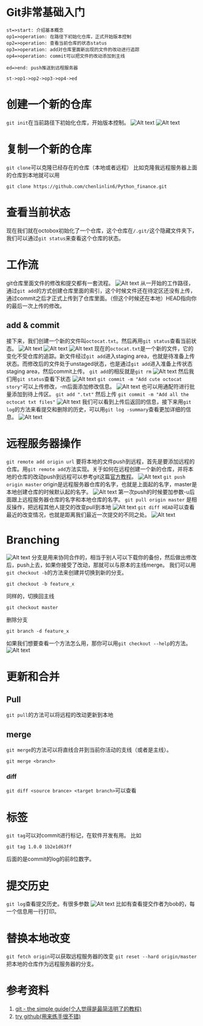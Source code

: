 # Git非常基础入门
```flow
st=>start: 介绍基本概念
op1=>operation: 在路径下初始化仓库，正式开始版本控制
op2=>operation: 查看当前仓库的状态status
op3=>operation: add对仓库里面新出现的文件的改动进行追踪
op4=>operation: commit可以把文件的改动添加到主线

ed=>end: push推送到远程服务器

st->op1->op2->op3->op4->ed
```

# 创建一个新的仓库
`git init`在当前路径下初始化仓库，开始版本控制。
![Alt text](./image/1524832572375.png)
![Alt text](./image/1524832639863.png)
# 复制一个新的仓库
`git clone`可以克隆已经存在的仓库（本地或者远程）
比如克隆我远程服务器上面的仓库到本地就可以用
```
git clone https://github.com/chenlinlin6/Python_finance.git
```
# 查看当前状态
现在我们就在octobox初始化了一个仓库，这个仓库在`/.git/`这个隐藏文件夹下，我们可以通过`git status`来查看这个仓库的状态。
# 工作流
git仓库里面文件的修改和提交都有一套流程。
![Alt text](./image/1525067856161.png)
从一开始的工作路径，通过`git add`的方式创建仓库里面的索引，这个时候文件还在待定区还没有上传，通过commit之后才正式上传到了仓库里面。（但这个时候还在本地）HEAD指向你的最后一次上传的修改。
## add & commit
接下来，我们创建一个新的文件叫`octocat.txt`。然后再用`git status`查看当前状态。
![Alt text](./image/1524832841929.png)
![Alt text](./image/1524832865792.png)
![Alt text](./image/1524833101856.png)
现在的`octocat.txt`是一个新的文件，它的变化不受仓库的追踪。新文件经过`git add`进入staging area，也就是待准备上传状态。而修改后的文件处于unstaged状态，也是通过`git add`进入准备上传状态staging area，然后commit上传。
`git add`的相反就是`git rm`
![Alt text](./image/1524833385323.png)
然后我们用`git status`查看下状态
![Alt text](./image/1524833403323.png)
`git commit -m "Add cute octocat story"`可以上传修改，-m后面添加修改信息。
![Alt text](./image/1524833659017.png)
也可以用通配符进行批量添加到待上传区。
`git add ".txt"`
然后上传
`git commit -m "Add all the octocat txt files"`
![Alt text](./image/1524835437807.png)
我们可以看到上传后返回的信息，接下来用`git log`的方法来看提交和删除的历史，可以用`git log -summary`查看更加详细的信息。
![Alt text](./image/1524835621853.png)
# 远程服务器操作
`git remote add origin url`
要将本地的文件push到远程，首先是要添加远程的仓库。用`git remote add`方法实现。关于如何在远程创建一个新的仓库，并将本地的仓库的改动push到远程可以参考git这篇[官方教程](https://help.github.com/articles/adding-an-existing-project-to-github-using-the-command-line/)。
![Alt text](./image/1524837206017.png)
`git push origin master`
origin是远程服务器仓库的名字，也就是上面起的名字，master是本地创建仓库的时候默认起的名字。
![Alt text](./image/1524837325802.png)
第一次push的时候要加参数-u后面跟上远程服务器仓库的名字和本地仓库的名字。
`git pull origin master`
是相反操作，把远程其他人提交的改变pull到本地
![Alt text](./image/1524837509326.png)
 `git diff HEAD`可以查看最近的改变情况，也就是距离我们最近一次提交的不同之处。
 ![Alt text](./image/1524837577846.png)
#  Branching
![Alt text](./image/1525069792989.png)
分支是用来协同合作的，相当于别人可以下载你的备份，然后做出修改后，push上去，如果你接受了改动，那就可以与原本的主线merge。
我们可以用`git checkout -b`的方法来创建并切换到新的分支。
```
git checkout -b feature_x
```
同样的，切换回主线
```
git checkout master
```
删除分支
```
git branch -d feature_x
```
如果我们想要查看一个方法怎么用，那你可以用`git checkout --help`的方法。
![Alt text](./image/1525072105972.png)
# 更新和合并
## Pull
`git pull`的方法可以将远程的改动更新到本地
## merge
`git merge`的方法可以将直线合并到当前你活动的支线（或者是主线）。
```
git merge <branch>
```
### diff
`git diff <source brance> <target branch>`可以查看
# 标签
`git tag`可以对commit进行标记，在软件开发有用。
比如
```
git tag 1.0.0 1b2e1d63ff 
```
 后面的是commit的log的前8位数字。
#  提交历史
`git log`查看提交历史。有很多参数
![Alt text](./1525072899339.png)
比如有查看提交作者为bob的，每一个信息用一行打印。
# 替换本地改变
`git fetch origin`可以获取远程服务器的改变
`git reset --hard origin/master`把本地的仓库作为远程服务器的分支。
# 参考资料
1. [git - the simple guide(个人觉得是最简洁明了的教程)](http://rogerdudler.github.io/git-guide/)
2. [try github(用来练手很不错)](https://try.github.io/levels/1/challenges/14)